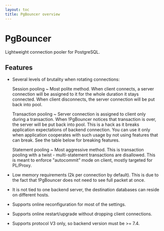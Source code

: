 ```yaml
---
layout: toc
title: PgBouncer overview
---
```


PgBouncer
=========

Lightweight connection pooler for PostgreSQL.

Features
--------

-   Several levels of brutality when rotating connections:

     Session pooling
      ~ Most polite method. When client connects, a server connection
        will be assigned to it for the whole duration it stays
        connected. When client disconnects, the server connection will
        be put back into pool.

     Transaction pooling
      ~ Server connection is assigned to client only during a
        transaction. When !PgBouncer notices that transaction is over,
        the server will be put back into pool. This is a hack as it
        breaks application expectations of backend connection. You can
        use it only when application cooperates with such usage by not
        using features that can break. See the table below for breaking
        features.

     Statement pooling
      ~ Most aggressive method. This is transaction pooling with a twist
        - multi-statement transactions are disallowed. This is meant to
        enforce "autocommit" mode on client, mostly targeted for
        PL/Proxy.

-   Low memory requirements (2k per connection by default). This is due
    to the fact that !PgBouncer does not need to see full packet at
    once.

-   It is not tied to one backend server, the destination databases can
    reside on different hosts.

-   Supports online reconfiguration for most of the settings.

-   Supports online restart/upgrade without dropping client connections.

-   Supports protocol V3 only, so backend version must be \>= 7.4.

